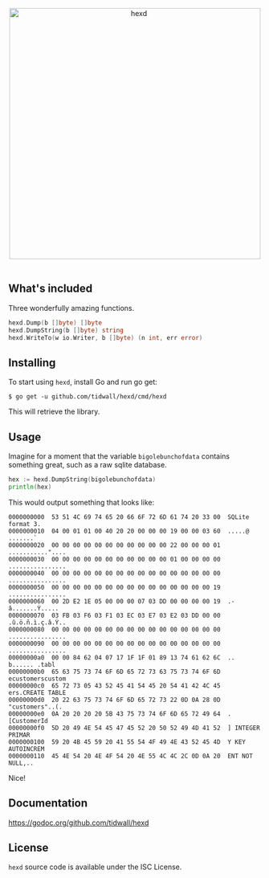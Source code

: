 <p align="center">
  <img src="logo.png" width=500 border=0 alt=hexd></a>
  <br><br>
</p>

## What's included

Three wonderfully amazing functions.

```go
hexd.Dump(b []byte) []byte
hexd.DumpString(b []byte) string
hexd.WriteTo(w io.Writer, b []byte) (n int, err error)
```

## Installing

To start using `hexd`, install Go and run go get:

```
$ go get -u github.com/tidwall/hexd/cmd/hexd
```

This will retrieve the library.

## Usage

Imagine for a moment that the variable `bigolebunchofdata` contains something great, such as a raw sqlite database.

```go
hex := hexd.DumpString(bigolebunchofdata)
println(hex)
```

This would output something that looks like:

```
0000000000  53 51 4C 69 74 65 20 66 6F 72 6D 61 74 20 33 00  SQLite format 3.
0000000010  04 00 01 01 00 40 20 20 00 00 00 19 00 00 03 60  .....@  .......`
0000000020  00 00 00 00 00 00 00 00 00 00 00 22 00 00 00 01  ..........."....
0000000030  00 00 00 00 00 00 00 00 00 00 00 01 00 00 00 00  ................
0000000040  00 00 00 00 00 00 00 00 00 00 00 00 00 00 00 00  ................
0000000050  00 00 00 00 00 00 00 00 00 00 00 00 00 00 00 19  ................
0000000060  00 2D E2 1E 05 00 00 00 07 03 DD 00 00 00 00 19  .-â.......Ý.....
0000000070  03 FB 03 F6 03 F1 03 EC 03 E7 03 E2 03 DD 00 00  .û.ö.ñ.ì.ç.â.Ý..
0000000080  00 00 00 00 00 00 00 00 00 00 00 00 00 00 00 00  ................
0000000090  00 00 00 00 00 00 00 00 00 00 00 00 00 00 00 00  ................
00000000a0  00 00 84 62 04 07 17 1F 1F 01 89 13 74 61 62 6C  .. b...... .tabl
00000000b0  65 63 75 73 74 6F 6D 65 72 73 63 75 73 74 6F 6D  ecustomerscustom
00000000c0  65 72 73 05 43 52 45 41 54 45 20 54 41 42 4C 45  ers.CREATE TABLE
00000000d0  20 22 63 75 73 74 6F 6D 65 72 73 22 0D 0A 28 0D   "customers"..(.
00000000e0  0A 20 20 20 20 5B 43 75 73 74 6F 6D 65 72 49 64  .    [CustomerId
00000000f0  5D 20 49 4E 54 45 47 45 52 20 50 52 49 4D 41 52  ] INTEGER PRIMAR
0000000100  59 20 4B 45 59 20 41 55 54 4F 49 4E 43 52 45 4D  Y KEY AUTOINCREM
0000000110  45 4E 54 20 4E 4F 54 20 4E 55 4C 4C 2C 0D 0A 20  ENT NOT NULL,..
```

Nice!

## Documentation

https://godoc.org/github.com/tidwall/hexd

## License

`hexd` source code is available under the ISC License.
